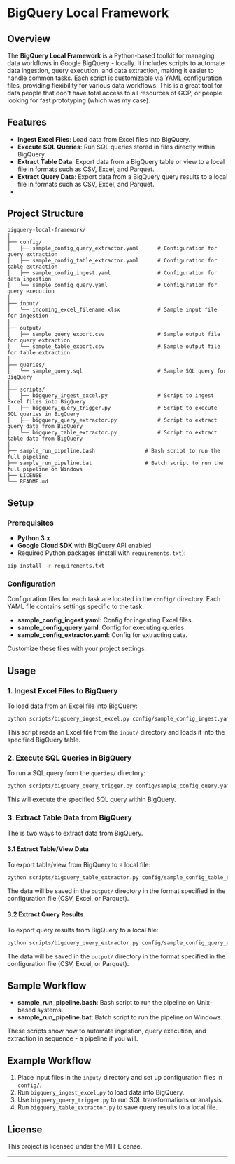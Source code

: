 
# BigQuery Local Framework

## Overview

The **BigQuery Local Framework** is a Python-based toolkit for managing data workflows in Google BigQuery - locally. It includes scripts to automate data ingestion, query execution, and data extraction, making it easier to handle common tasks. Each script is customizable via YAML configuration files, providing flexibility for various data workflows.
This is a great tool for data people that don't have total access to all resources of GCP, or people looking for fast prototyping (which was my case).

## Features

- **Ingest Excel Files**: Load data from Excel files into BigQuery.
- **Execute SQL Queries**: Run SQL queries stored in files directly within BigQuery.
- **Extract Table Data**: Export data from a BigQuery table or view to a local file in formats such as CSV, Excel, and Parquet.
- **Extract Query Data**: Export data from a BigQuery query results to a local file in formats such as CSV, Excel, and Parquet.
- 
## Project Structure

```plaintext
bigquery-local-framework/
│
├── config/
│   ├── sample_config_query_extractor.yaml      # Configuration for query extraction
│   ├── sample_config_table_extractor.yaml      # Configuration for table extraction
│   ├── sample_config_ingest.yaml               # Configuration for data ingestion
│   └── sample_config_query.yaml                # Configuration for query execution
│
├── input/
│   └── incoming_excel_filename.xlsx            # Sample input file for ingestion
│
├── output/
│   ├── sample_query_export.csv                 # Sample output file for query extraction
│   └── sample_table_export.csv                 # Sample output file for table extraction
│
├── queries/
│   └── sample_query.sql                        # Sample SQL query for BigQuery
│
├── scripts/
│   ├── bigquery_ingest_excel.py                # Script to ingest Excel files into BigQuery
│   ├── bigquery_query_trigger.py               # Script to execute SQL queries in BigQuery
│   ├── bigquery_query_extractor.py             # Script to extract query data from BigQuery
│   └── bigquery_table_extractor.py             # Script to extract table data from BigQuery
│
├── sample_run_pipeline.bash                # Bash script to run the full pipeline
├── sample_run_pipeline.bat                 # Batch script to run the full pipeline on Windows
├── LICENSE
└── README.md
```

## Setup

### Prerequisites

- **Python 3.x**
- **Google Cloud SDK** with BigQuery API enabled
- Required Python packages (install with `requirements.txt`):

```bash
pip install -r requirements.txt
```

### Configuration

Configuration files for each task are located in the `config/` directory. Each YAML file contains settings specific to the task:

- **sample_config_ingest.yaml**: Config for ingesting Excel files.
- **sample_config_query.yaml**: Config for executing queries.
- **sample_config_extractor.yaml**: Config for extracting data.

Customize these files with your project settings.

## Usage

### 1. Ingest Excel Files to BigQuery

To load data from an Excel file into BigQuery:

```bash
python scripts/bigquery_ingest_excel.py config/sample_config_ingest.yaml
```

This script reads an Excel file from the `input/` directory and loads it into the specified BigQuery table.

### 2. Execute SQL Queries in BigQuery

To run a SQL query from the `queries/` directory:

```bash
python scripts/bigquery_query_trigger.py config/sample_config_query.yaml queries/sample_query.sql
```

This will execute the specified SQL query within BigQuery.

### 3. Extract Table Data from BigQuery

The is two ways to extract data from BigQuery.

#### 3.1 Extract Table/View Data

To export table/view from BigQuery to a local file:

```bash
python scripts/bigquery_table_extractor.py config/sample_config_table_extractor.yaml
```

The data will be saved in the `output/` directory in the format specified in the configuration file (CSV, Excel, or Parquet).

#### 3.2 Extract Query Results

To export query results from BigQuery to a local file:

```bash
python scripts/bigquery_query_extractor.py config/sample_config_query_extractor.yaml sample_query.sql
```

The data will be saved in the `output/` directory in the format specified in the configuration file (CSV, Excel, or Parquet).

## Sample Workflow

- **sample_run_pipeline.bash**: Bash script to run the pipeline on Unix-based systems.
- **sample_run_pipeline.bat**: Batch script to run the pipeline on Windows.

These scripts show how to automate ingestion, query execution, and extraction in sequence - a pipeline if you will.

## Example Workflow

1. Place input files in the `input/` directory and set up configuration files in `config/`.
2. Run `bigquery_ingest_excel.py` to load data into BigQuery.
3. Use `bigquery_query_trigger.py` to run SQL transformations or analysis.
4. Run `bigquery_table_extractor.py` to save query results to a local file.

## License

This project is licensed under the MIT License.

---
